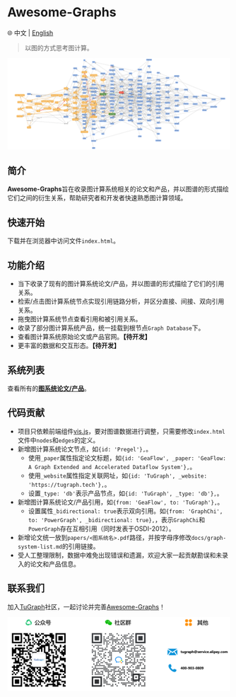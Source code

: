 # Awesome-Graphs

🌐️ 中文 | [English](README.md)

> 以图的方式思考图计算。

![](docs/images/awesome-graphs.png)


## 简介

**Awesome-Graphs**旨在收录图计算系统相关的论文和产品，并以图谱的形式描绘它们之间的衍生关系，帮助研究者和开发者快速熟悉图计算领域。

## 快速开始

下载并在浏览器中访问文件`index.html`。


## 功能介绍

* 当下收录了现有的图计算系统论文/产品，并以图谱的形式描绘了它们的引用关系。
* 检索/点击图计算系统节点实现引用链路分析，并区分直接、间接、双向引用关系。
* 拖曳图计算系统节点查看引用和被引用关系。
* 收录了部分图计算系统产品，统一挂载到根节点`Graph Database`下。
* 查看图计算系统原始论文或产品官网。**【待开发】**
* 更丰富的数据和交互形态。**【待开发】**

## 系统列表

查看所有的[**图系统论文/产品**](docs/graph-system-list.md)。

## 代码贡献

* 项目只依赖前端组件[vis.js](https://visjs.org/)，要对图谱数据进行调整，只需要修改`index.html`文件中`nodes`和`edges`的定义。
* 新增图计算系统论文节点，如`{id: 'Pregel'},`。
  - 使用`_paper`属性指定论文标题，如`{id: 'GeaFlow', _paper: 'GeaFlow: A Graph Extended and Accelerated Dataflow System'},`。
  - 使用`_website`属性指定关联网址，如`{id: 'TuGraph', _website: 'https://tugraph.tech'},`。
  - 设置`_type: 'db'`表示产品节点，如`{id: 'TuGraph', _type: 'db'},`。
* 新增图计算系统论文/产品引用，如`{from: 'GeaFlow', to: 'TuGraph'},`。
  - 设置属性`_bidirectional: true`表示双向引用。如`{from: 'GraphChi', to: 'PowerGraph', _bidirectional: true},`，表示`GraphChi`和`PowerGraph`存在互相引用（同时发表于OSDI-2012）。
* 新增论文统一放到`papers/<图系统名>.pdf`路径，并按字母序修改`docs/graph-system-list.md`的引用链接。
* 受人工整理限制，数据中难免出现错误和遗漏，欢迎大家一起贡献勘误和未录入的论文和产品信息。


## 联系我们

加入[TuGraph](https://github.com/TuGraph-family)社区，一起讨论并完善[Awesome-Graphs](https://github.com/TuGraph-family/Awesome-Graphs)！

![](docs/images/contacts.cn.png)

